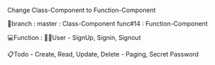 Change Class-Component to Function-Component 


🌿branch : 
 master : Class-Component
 func#14 : Function-Component 

 
💻Function : 
  🧑🏻User - SignUp, Signin, Signout
  
  📋Todo - Create, Read, Update, Delete
         - Paging, Secret Password
